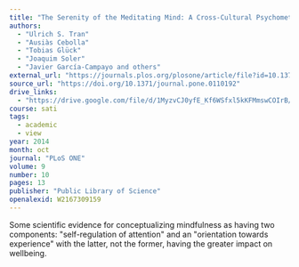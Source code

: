 ```yaml
---
title: "The Serenity of the Meditating Mind: A Cross-Cultural Psychometric Study on a Two-Factor Higher Order Structure of Mindfulness, Its Effects, and Mechanisms Related to Mental Health among Experienced Meditators"
authors:
  - "Ulrich S. Tran"
  - "Ausiàs Cebolla"
  - "Tobias Glück"
  - "Joaquim Soler"
  - "Javier García-Campayo and others"
external_url: "https://journals.plos.org/plosone/article/file?id=10.1371/journal.pone.0110192&type=printable"
source_url: "https://doi.org/10.1371/journal.pone.0110192"
drive_links:
  - "https://drive.google.com/file/d/1MyzvCJ0yfE_Kf6WSfxl5kKFMmswCOIrB/view?usp=drivesdk"
course: sati
tags:
  - academic
  - view
year: 2014
month: oct
journal: "PLoS ONE"
volume: 9
number: 10
pages: 13
publisher: "Public Library of Science"
openalexid: W2167309159
---
```


Some scientific evidence for conceptualizing mindfulness as having two components: "self-regulation of attention" and an "orientation towards experience" with the latter, not the former, having the greater impact on wellbeing.
